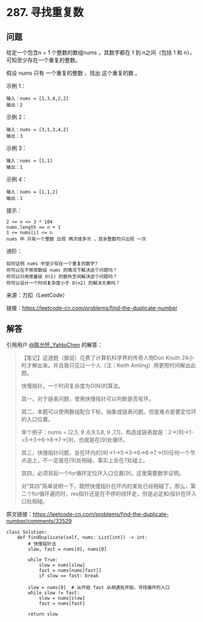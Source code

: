 # 287. 寻找重复数

## 问题

给定一个包含n + 1 个整数的数组nums ，其数字都在 1 到 n之间（包括 1 和 n），可知至少存在一个重复的整数。

假设 nums 只有 一个重复的整数 ，找出 这个重复的数 。

示例 1：

    输入：nums = [1,3,4,2,2]
    输出：2

示例 2：

    输入：nums = [3,1,3,4,2]
    输出：3

示例 3：

    输入：nums = [1,1]
    输出：1

示例 4：

    输入：nums = [1,1,2]
    输出：1


提示：

    2 <= n <= 3 * 104
    nums.length == n + 1
    1 <= nums[i] <= n
    nums 中 只有一个整数 出现 两次或多次 ，其余整数均只出现 一次


进阶：

    如何证明 nums 中至少存在一个重复的数字?
    你可以在不修改数组 nums 的情况下解决这个问题吗？
    你可以只用常量级 O(1) 的额外空间解决这个问题吗？
    你可以设计一个时间复杂度小于 O(n2) 的解决方案吗？

来源：力扣（LeetCode）

链接：https://leetcode-cn.com/problems/find-the-duplicate-number

## 解答

引用用户 [@陈允怀_YahtoChen](https://leetcode-cn.com/u/archibald_/) 的解答：

>【笔记】这道题（据说）花费了计算机科学界的传奇人物Don Knuth 24小时才解出来。并且我只见过一个人（注：Keith Amling）用更短时间解出此题。
>
>快慢指针，一个时间复杂度为O(N)的算法。
>
>其一，对于链表问题，使用快慢指针可以判断是否有环。
>
>其二，本题可以使用数组配合下标，抽象成链表问题。但是难点是要定位环的入口位置。
>
>举个例子：nums = [2,5, 9 ,6,9,3,8, 9 ,7,1]，构造成链表就是：2->[9]->1->5->3->6->8->7->[9]，也就是在[9]处循环。
>
>其三，快慢指针问题，会在环内的[9]->1->5->3->6->8->7->[9]任何一个节点追上，不一定是在[9]处相碰，事实上会在7处碰上。
>
>其四，必须另起一个for循环定位环入口位置[9]。这里需要数学证明。
>
>对“其四”简单说明一下，既然快慢指针在环内的某处已经相碰了。那么，第二个for循环遍历时，res指针还是在不停的绕环走，但是必定和i指针在环入口处相碰。

原文链接：https://leetcode-cn.com/problems/find-the-duplicate-number/comments/33529

```python3
class Solution:
    def findDuplicate(self, nums: List[int]) -> int:
        # 快慢指针法
        slow, fast = nums[0], nums[0]

        while True:
            slow = nums[slow]
            fast = nums[nums[fast]]
            if slow == fast: break

        slow = nums[0]  # 从开始 fast 从相遇处开始，寻找循环的入口
        while slow != fast:
            slow = nums[slow]
            fast = nums[fast]

        return slow

```